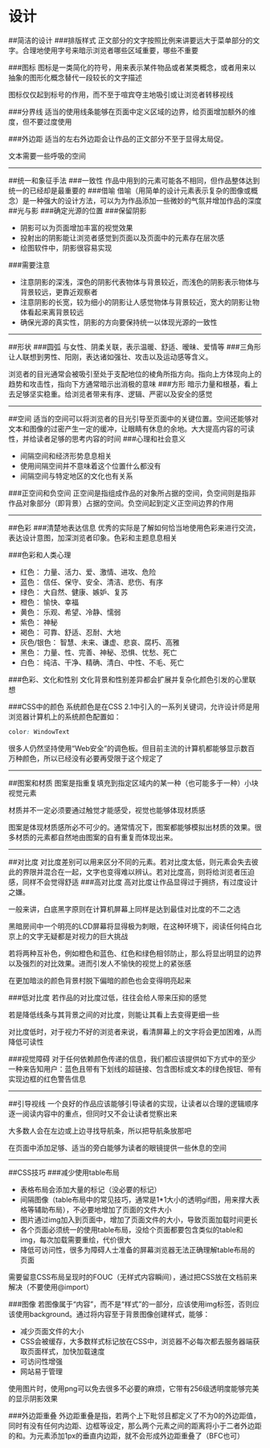 设计
===
##简洁的设计
###排版样式
正文部分的文字按照比例来讲要远大于菜单部分的文字。合理地使用字号来暗示浏览者哪些区域重要，哪些不重要

###图标
图标是一类简化的符号，用来表示某件物品或者某类概念，或者用来以抽象的图形化概念替代一段较长的文字描述

图标仅仅起到标号的作用，而不至于喧宾夺主地吸引或让浏览者转移视线

###分界线
适当的使用线条能够在页面中定义区域的边界，给页面增加额外的维度，但不要过度使用

###外边距
适当的左右外边距会让作品的正文部分不至于显得太局促。

文本需要一些呼吸的空间

---
##统一和象征手法
###一致性
作品中用到的元素可能各不相同，但作品整体达到统一的已经却是最重要的
###借喻
借喻（用简单的设计元素表示复杂的图像或概念）是一种强大的设计方法，可以为为作品添加一些微妙的气氛并增加作品的深度
##光与影
###确定光源的位置
###保留阴影
* 阴影可以为页面增加丰富的视觉效果
* 投射出的阴影能让浏览者感觉到页面以及页面中的元素存在层次感
* 绘图软件中，阴影很容易实现

###需要注意
* 注意阴影的深浅，深色的阴影代表物体与背景较近，而浅色的阴影表示物体与背景较远，更靠近观察者
* 注意阴影的长宽，较为细小的阴影让人感觉物体与背景较近，宽大的阴影让物体看起来离背景较远
* 确保光源的真实性，阴影的方向要保持统一以体现光源的一致性

---
##形状
###圆弧
与女性、阴柔关联，表示温暖、舒适、暧昧、爱情等
###三角形
让人联想到男性、阳刚，表达诸如强壮、攻击以及运动感等含义。

浏览者的目光通常会被吸引至处于支配地位的棱角所指方向。指向上方体现向上的趋势和攻击性，指向下方通常暗示出消极的意味
###方形
暗示力量和根基，看上去足够坚实稳重。给浏览者带来有序、逻辑、严密以及安全的感觉

---
##空间
适当的空间可以将浏览者的目光引导至页面中的关键位置。空间还能够对文本和图像的过密产生一定的缓冲，让眼睛有休息的余地。大大提高内容的可读性，并给读者足够的思考内容的时间
###心理和社会意义
* 间隔空间和经济形势息息相关
* 使用间隔空间并不意味着这个位置什么都没有
* 间隔空间与特定地区的文化也有关系

###正空间和负空间
正空间是指组成作品的对象所占据的空间，负空间则是指非作品对象部分（即背景）占据的空间。负空间起到定义正空间边界的作用

---
##色彩
###清楚地表达信息
优秀的实际是了解如何恰当地使用色彩来进行交流，表达设计意图，加深浏览者印象。色彩和主题息息相关

###色彩和人类心理
* 红色： 力量、活力、爱、激情、进攻、危险
* 蓝色： 信任、保守、安全、清洁、悲伤、有序
* 绿色： 大自然、健康、嫉妒、复苏
* 橙色： 愉快、幸福
* 黄色： 乐观、希望、冷静、懦弱
* 紫色： 神秘
* 褐色： 可靠、舒适、忍耐、大地
* 灰色/银色： 智慧、未来、谦虚、悲哀、腐朽、高雅
* 黑色： 力量、性、完善、神秘、恐惧、忧愁、死亡
* 白色： 纯洁、干净、精确、清白、中性、不毛、死亡

###色彩、文化和性别
文化背景和性别差异都会扩展并复杂化颜色引发的心里联想

###CSS中的颜色
系统颜色是在CSS 2\.1中引入的一系列关键词，允许设计师是用浏览器计算机上的系统颜色配置如：
```css
color: WindowText
```
很多人仍然坚持使用“Web安全”的调色板。但目前主流的计算机都能够显示数百万种颜色，所以已经没有必要再受限于这个规定了

---
##图案和材质
图案是指重复填充到指定区域内的某一种（也可能多于一种）小块视觉元素

材质并不一定必须要通过触觉才能感受，视觉也能够体现材质感

图案是体现材质感所必不可少的。通常情况下，图案都能够模拟出材质的效果。很多材质的元素都自然地由图案的自有重复而体现出来。

---
##对比度
对比度差别可以用来区分不同的元素。若对比度太低，则元素会失去彼此的界限并混合在一起，文字也变得难以辨认。若对比度高，则将给浏览者压迫感，同样不会觉得舒适
###高对比度
高对比度让作品显得过于拥挤，有过度设计之嫌。

一般来讲，白底黑字原则在计算机屏幕上同样是达到最佳对比度的不二之选

黑暗房间中一个明亮的LCD屏幕将显得极为刺眼，在这种环境下，阅读任何纯白北京上的文字无疑都是对视力的巨大挑战

若将两种互补色，例如橙色和蓝色、红色和绿色相邻防止，那么将显出明显的边界以及强烈的对比效果。进而引发人不愉快的视觉上的紧张感

在更加暗淡的颜色背景村脱下偏暗的颜色也会变得明亮起来

###低对比度
若作品的对比度过低，往往会给人带来压抑的感觉

若是降低线条与其背景之间的对比度，则能让其看上去变得更细一些

对比度低时，对于视力不好的浏览者来说，看清屏幕上的文字将会更加困难，从而降低可读性

###视觉障碍
对于任何依赖颜色传递的信息，我们都应该提供如下方式中的至少一种来告知用户：蓝色且带有下划线的超链接、包含图标或文本的绿色按钮、带有实现边框的红色警告信息

---
##引导视线
一个良好的作品应该能够引导读者的实现，让读者以合理的逻辑顺序逐一阅读内容中的重点，但同时又不会让读者觉察出来

大多数人会在左边或上边寻找导航条，所以把导航条放那吧

在页面中添加足够、适当的旁白能够为读者的眼镜提供一些休息的空间

---
##CSS技巧
###减少使用table布局
* 表格布局会添加大量的标记（没必要的标记）
* 间隔图像（table布局中的常见技巧，通常是1\*1大小的透明gif图，用来撑大表格等辅助布局），不必要地增加了页面的文件大小
* 图片通过img加入到页面中，增加了页面文件的大小，导致页面加载时间更长
* 各个页面必须统一的使用table布局，没给个页面都要包含类似的table和img，每次加载需要重绘，代价很大
* 降低可访问性，很多为障碍人士准备的屏幕浏览器无法正确理解table布局的页面

需要留意CSS布局呈现时的FOUC（无样式内容瞬间），通过把CSS放在文档前来解决（不要使用@import）

###图像
若图像属于“内容”，而不是“样式”的一部分，应该使用img标签，否则应该使用background。通过将内容至于背景图像创建样式，能够：
* 减少页面文件的大小
* CSS会被缓存，大多数样式标记放在CSS中，浏览器不必每次都去服务器端获取页面样式，加快加载速度
* 可访问性增强
* 网站易于管理

使用图片时，使用png可以免去很多不必要的麻烦，它带有256级透明度能够完美的显示阴影效果

###外边距重叠
外边距重叠是指，若两个上下毗邻且都定义了不为0的外边距值，同时有没有任何内边距、边框等设定，那么两个元素之间的距离将小于二者外边距的和。为元素添加1px的垂直内边距，就不会形成外边距重叠了（BFC也可）

